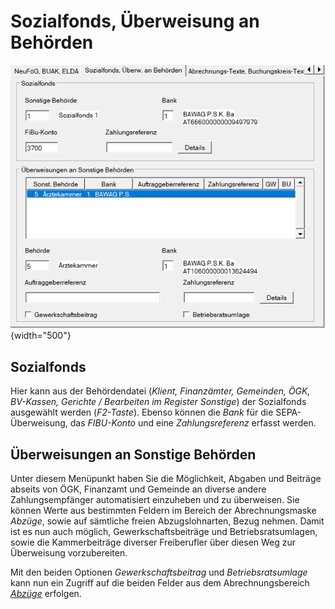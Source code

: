 # Sozialfonds, Überweisung an Behörden

![Image](<img/image32.png>){width="500"}

## Sozialfonds

Hier kann aus der Behördendatei (*Klient, Finanzämter, Gemeinden, ÖGK, BV-Kassen, Gerichte / Bearbeiten im Register Sonstige*) der Sozialfonds ausgewählt werden (*F2-Taste*). Ebenso können die *Bank* für die SEPA-Überweisung, das *FIBU-Konto* und eine *Zahlungsreferenz* erfasst werden.

## Überweisungen an Sonstige Behörden

Unter diesem Menüpunkt haben Sie die Möglichkeit, Abgaben und Beiträge abseits von ÖGK, Finanzamt und Gemeinde an diverse andere Zahlungsempfänger automatisiert einzuheben und zu überweisen. Sie können Werte aus bestimmten Feldern im Bereich der Abrechnungsmaske *Abzüge*, sowie auf sämtliche freien Abzugslohnarten, Bezug nehmen. Damit ist es nun auch möglich, Gewerkschaftsbeiträge und Betriebsratsumlagen, sowie die Kammerbeiträge diverser Freiberufler über diesen Weg zur Überweisung vorzubereiten.

Mit den beiden Optionen *Gewerkschaftsbeitrag* und *Betriebsratsumlage* kann nun ein Zugriff auf die beiden Felder aus dem Abrechnungsbereich [*Abzüge*](../../Abrechnungsbildschirme/Abzüge.md) erfolgen.